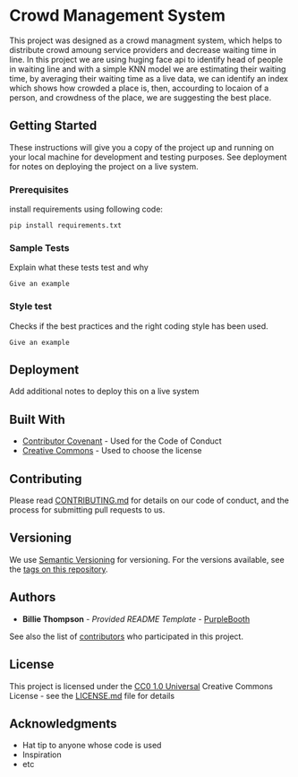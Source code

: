 # Crowd Management System

This project was designed as a crowd managment system, which helps to distribute crowd amoung service providers and decrease waiting time in line. In this project we are using huging face api to identify head of people in waiting line and with a simple KNN model we are estimating their waiting time, by averaging their waiting time as a live data, we can identify an index which shows how crowded a place is, then, accourding to locaion of a person, and crowdness of the place, we are suggesting the best place. 


## Getting Started

These instructions will give you a copy of the project up and running on
your local machine for development and testing purposes. See deployment
for notes on deploying the project on a live system.

### Prerequisites

install requirements using following code: 
```
pip install requirements.txt
```

### Sample Tests

Explain what these tests test and why

    Give an example

### Style test

Checks if the best practices and the right coding style has been used.

    Give an example

## Deployment

Add additional notes to deploy this on a live system

## Built With

  - [Contributor Covenant](https://www.contributor-covenant.org/) - Used
    for the Code of Conduct
  - [Creative Commons](https://creativecommons.org/) - Used to choose
    the license

## Contributing

Please read [CONTRIBUTING.md](CONTRIBUTING.md) for details on our code
of conduct, and the process for submitting pull requests to us.

## Versioning

We use [Semantic Versioning](http://semver.org/) for versioning. For the versions
available, see the [tags on this
repository](https://github.com/PurpleBooth/a-good-readme-template/tags).

## Authors

  - **Billie Thompson** - *Provided README Template* -
    [PurpleBooth](https://github.com/PurpleBooth)

See also the list of
[contributors](https://github.com/PurpleBooth/a-good-readme-template/contributors)
who participated in this project.

## License

This project is licensed under the [CC0 1.0 Universal](LICENSE.md)
Creative Commons License - see the [LICENSE.md](LICENSE.md) file for
details

## Acknowledgments

  - Hat tip to anyone whose code is used
  - Inspiration
  - etc
